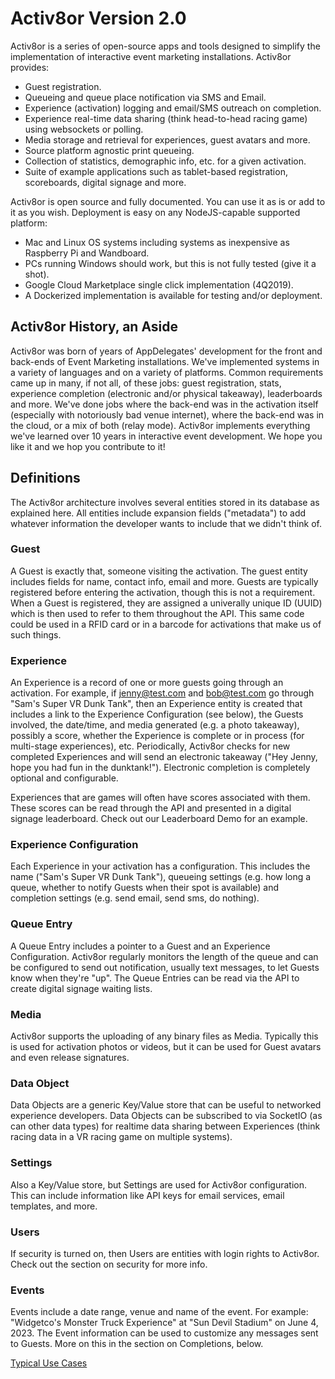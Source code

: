 # Activ8or Version 2.0

Activ8or is a series of open-source apps and tools designed to simplify the implementation of interactive event marketing installations. Activ8or provides:
- Guest registration.
- Queueing and queue place notification via SMS and Email.
- Experience (activation) logging and email/SMS outreach on completion.
- Experience real-time data sharing (think head-to-head racing game) using websockets or polling.
- Media storage and retrieval for experiences, guest avatars and more.
- Source platform agnostic print queueing.
- Collection of statistics, demographic info, etc. for a given activation.
- Suite of example applications such as tablet-based registration, scoreboards, digital signage and more.

Activ8or is open source and fully documented. You can use it as is or add to it as you wish. Deployment is easy on any NodeJS-capable supported platform:

- Mac and Linux OS systems including systems as inexpensive as Raspberry Pi and Wandboard.
- PCs running Windows should work, but this is not fully tested (give it a shot).
- Google Cloud Marketplace single click implementation (4Q2019).
- A Dockerized implementation is available for testing and/or deployment.

## Activ8or History, an Aside

Activ8or was born of years of AppDelegates' development for the front and back-ends of Event Marketing installations. We've implemented
systems in a variety of languages and on a variety of platforms. Common requirements came up in many, if not all, of these jobs: guest registration, 
stats, experience completion (electronic and/or physical takeaway), leaderboards and more. We've done jobs where the back-end was in the 
activation itself (especially with notoriously bad venue internet), where the back-end was in the cloud, or a mix of both (relay mode). Activ8or 
implements everything we've learned over 10 years in interactive event development. We hope you like it and we hop you contribute to it!

## Definitions

The Activ8or architecture involves several entities stored in its database as explained here. All entities include expansion fields ("metadata") to add whatever
information the developer wants to include that we didn't think of.

### Guest

A Guest is exactly that, someone visiting the activation. The guest entity includes fields for name, contact info, email and more. Guests are typically registered
before entering the activation, though this is not a requirement. When a Guest is registered, they are assigned a univerally unique ID (UUID) which is then used
to refer to them throughout the API. This same code could be used in a RFID card or in a barcode for activations that make us of such things.

### Experience

An Experience is a record of one or more guests going through an activation. For example, if jenny@test.com and bob@test.com go through "Sam's Super VR Dunk Tank", then an
Experience entity is created that includes a link to the Experience Configuration (see below), the Guests involved, the date/time, and media generated (e.g. a photo takeaway),
possibly a score, whether the Experience is complete or in process (for multi-stage experiences), etc. Periodically, Activ8or checks for new completed Experiences and
will send an electronic takeaway ("Hey Jenny, hope you had fun in the dunktank!"). Electronic completion is completely optional and configurable.

Experiences that are games will often have scores associated with them. These scores can be read through the API and presented in a digital signage leaderboard. Check out
our Leaderboard Demo for an example.

### Experience Configuration

Each Experience in your activation has a configuration. This includes the name ("Sam's Super VR Dunk Tank"), queueing settings (e.g. how long a queue, whether to notify
Guests when their spot is available) and completion settings (e.g. send email, send sms, do nothing).

### Queue Entry

A Queue Entry includes a pointer to a Guest and an Experience Configuration. Activ8or regularly monitors the length of the queue and can be configured
to send out notification, usually text messages, to let Guests know when they're "up". The Queue Entries can be read via the API to create 
digital signage waiting lists.

### Media

Activ8or supports the uploading of any binary files as Media. Typically this is used for activation photos or videos, but it can be used for Guest avatars and even 
release signatures.

### Data Object

Data Objects are a generic Key/Value store that can be useful to networked experience developers. Data Objects can be subscribed to
via SocketIO (as can other data types) for realtime data sharing between Experiences (think racing data in a VR racing game on multiple
systems).

### Settings

Also a Key/Value store, but Settings are used for Activ8or configuration. This can include information like API keys for
email services, email templates, and more.

### Users

If security is turned on, then Users are entities with login rights to Activ8or. Check out the section on security for more
info.

### Events

Events include a date range, venue and name of the event. For example: "Widgetco's Monster Truck Experience" at "Sun Devil Stadium" on
June 4, 2023. The Event information can be used to customize any messages sent to Guests. More on this in the section on 
Completions, below.

[Typical Use Cases](docs/USECASES.md)



